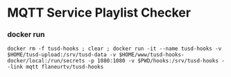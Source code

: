 # MQTT Service Playlist  Checker #

### docker run ###
```
docker rm -f tusd-hooks ; clear ; docker run -it --name tusd-hooks -v $HOME/tusd-upload:/srv/tusd-data -v $HOME/www/tusd-hooks-docker/local:/run/secrets -p 1080:1080 -v $PWD/hooks:/srv/tusd-hooks --link mqtt flaneurtv/tusd-hooks
```

